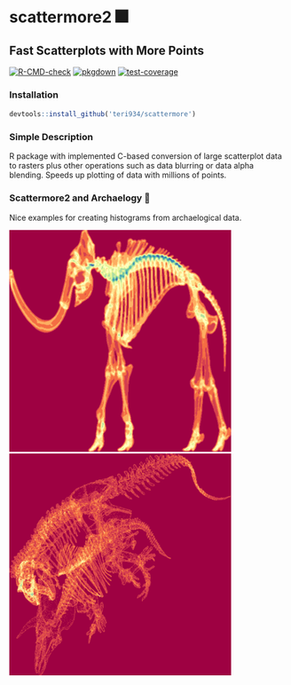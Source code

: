 # scattermore2 🎆

## Fast Scatterplots with More Points

[![R-CMD-check](https://github.com/Teri934/scattermore2/actions/workflows/R-CMD-check.yaml/badge.svg)](https://github.com/Teri934/scattermore2/actions/workflows/R-CMD-check.yaml) [![pkgdown](https://github.com/Teri934/scattermore2/actions/workflows/pkgdown.yaml/badge.svg)](https://github.com/Teri934/scattermore2/actions/workflows/pkgdown.yaml)   [![test-coverage](https://github.com/Teri934/scattermore2/actions/workflows/test-coverage.yaml/badge.svg)](https://github.com/Teri934/scattermore2/actions/workflows/test-coverage.yaml)

### Installation
```r
devtools::install_github('teri934/scattermore')
```

### Simple Description
R package with implemented C-based conversion of large scatterplot data to rasters plus other operations such as data blurring or data alpha blending. Speeds up plotting of data with millions of points.


### Scattermore2 and Archaelogy 🦴

Nice examples for creating histograms from archaelogical data.

<kbd><img src="./pictures/mammoth_blurred.png" width="400" height="400"></kbd> &nbsp;&nbsp;&nbsp; <kbd><img src="./pictures/trex.png" width="400" height="400"></kbd>
